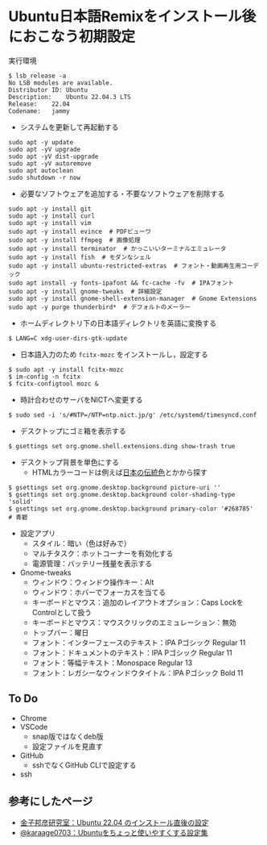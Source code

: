 # Ubuntu日本語Remixをインストール後におこなう初期設定

実行環境

```linux
$ lsb_release -a
No LSB modules are available.
Distributor ID:	Ubuntu
Description:	Ubuntu 22.04.3 LTS
Release:	22.04
Codename:	jammy
```

- システムを更新して再起動する

```linux
sudo apt -y update
sudo apt -yV upgrade
sudo apt -yV dist-upgrade
sudo apt -yV autoremove
sudo apt autoclean
sudo shutdown -r now
```

- 必要なソフトウェアを追加する・不要なソフトウェアを削除する

```linux
sudo apt -y install git
sudo apt -y install curl
sudo apt -y install vim
sudo apt -y install evince  # PDFビューワ
sudo apt -y install ffmpeg  # 画像処理
sudo apt -y install terminator  # かっこいいターミナルエミュレータ
sudo apt -y install fish  # モダンなシェル
sudo apt -y install ubuntu-restricted-extras  # フォント・動画再生用コーデック
sudo apt install -y fonts-ipafont && fc-cache -fv  # IPAフォント
sudo apt -y install gnome-tweaks  # 詳細設定
sudo apt -y install gnome-shell-extension-manager  # Gnome Extensions
sudo apt -y purge thunderbird*  # デフォルトのメーラー
```

- ホームディレクトリ下の日本語ディレクトリを英語に変換する

```linux
$ LANG=C xdg-user-dirs-gtk-update
```

- 日本語入力のため `fcitx-mozc` をインストールし，設定する

```linux
$ sudo apt -y install fcitx-mozc
$ im-config -n fcitx
$ fcitx-configtool mozc &
```

- 時計合わせのサーバをNICTへ変更する

```linux
$ sudo sed -i 's/#NTP=/NTP=ntp.nict.jp/g' /etc/systemd/timesyncd.conf
```

- デスクトップにゴミ箱を表示する

```linux
$ gsettings set org.gnome.shell.extensions.ding show-trash true
```

- デスクトップ背景を単色にする
  - HTMLカラーコードは例えば[日本の伝統色](https://nipponcolors.com/)とかから探す

```linux
$ gsettings set org.gnome.desktop.background picture-uri ''
$ gsettings set org.gnome.desktop.background color-shading-type 'solid'
$ gsettings set org.gnome.desktop.background primary-color '#268785'  # 青碧
```

- 設定アプリ
  - スタイル：暗い（色は好みで）
  - マルチタスク：ホットコーナーを有効化する
  - 電源管理：バッテリー残量を表示する
- Gnome-tweaks
  - ウィンドウ：ウィンドウ操作キー：Alt
  - ウィンドウ：ホバーでフォーカスを当てる
  - キーボードとマウス：追加のレイアウトオプション：Caps LockをControlとして扱う
  - キーボードとマウス：マウスクリックのエミュレーション：無効
  - トップバー：曜日
  - フォント：インターフェースのテキスト：IPA Pゴシック Regular 11
  - フォント：ドキュメントのテキスト：IPA Pゴシック Regular 11
  - フォント：等幅テキスト：Monospace Regular 13
  - フォント：レガシーなウィンドウタイトル：IPA Pゴシック Bold 11

## To Do

- Chrome
- VSCode
  - snap版ではなくdeb版
  - 設定ファイルを見直す
- GitHub
  - sshでなくGitHub CLIで設定する
- ssh

## 参考にしたページ

- [金子邦彦研究室：Ubuntu 22.04 のインストール直後の設定](https://www.kkaneko.jp/tools/ubuntu/ubuntu_setup.html)
- [@karaage0703：Ubuntuをちょっと使いやすくする設定集](https://qiita.com/karaage0703/items/705f1b750c486f00d554)
